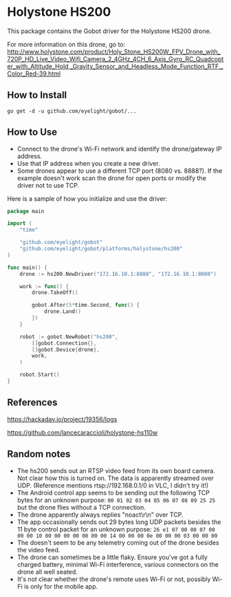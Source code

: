 # Holystone HS200

This package contains the Gobot driver for the Holystone HS200 drone.

For more information on this drone, go to:
http://www.holystone.com/product/Holy_Stone_HS200W_FPV_Drone_with_720P_HD_Live_Video_Wifi_Camera_2_4GHz_4CH_6_Axis_Gyro_RC_Quadcopter_with_Altitude_Hold,_Gravity_Sensor_and_Headless_Mode_Function_RTF,_Color_Red-39.html

## How to Install

```
go get -d -u github.com/eyelight/gobot/...
```

## How to Use
- Connect to the drone's Wi-Fi network and identify the drone/gateway IP address.
- Use that IP address when you create a new driver.
- Some drones appear to use a different TCP port (8080 vs. 8888?).  If the example doesn't work scan the drone for open ports or modify the driver not to use TCP.

Here is a sample of how you initialize and use the driver:

```go
package main

import (
	"time"

	"github.com/eyelight/gobot"
	"github.com/eyelight/gobot/platforms/holystone/hs200"
)

func main() {
	drone := hs200.NewDriver("172.16.10.1:8888", "172.16.10.1:8080")

	work := func() {
		drone.TakeOff()

		gobot.After(5*time.Second, func() {
			drone.Land()
		})
	}

	robot := gobot.NewRobot("hs200",
		[]gobot.Connection{},
		[]gobot.Device{drone},
		work,
	)

	robot.Start()
}
```

## References
https://hackaday.io/project/19356/logs

https://github.com/lancecaraccioli/holystone-hs110w

## Random notes
- The hs200 sends out an RTSP video feed from its own board camera.  Not clear how this is turned on.  The data is apparently streamed over UDP. (Reference mentions rtsp://192.168.0.1/0 in VLC, I didn't try it!)
- The Android control app seems to be sending out the following TCP bytes for an unknown purpose:
`00 01 02 03 04 05 06 07 08 09 25 25` but the drone flies without a TCP connection.
- The drone apparently always replies "noact\r\n" over TCP.
- The app occasionally sends out 29 bytes long UDP packets besides the 11 byte control packet for an unknown purpose:
`26 e1 07 00 00 07 00 00 00 10 00 00 00 00 00 00 00 14 00 00 00 0e 00 00 00 03 00 00 00`
- The doesn't seem to be any telemetry coming out of the drone besides the video feed.
- The drone can sometimes be a little flaky.  Ensure you've got a fully charged battery, minimal Wi-Fi interference, various connectors on the drone all well seated.
- It's not clear whether the drone's remote uses Wi-Fi or not, possibly Wi-Fi is only for the mobile app.
